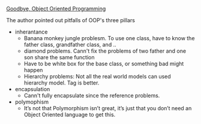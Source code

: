 [Goodbye, Object Oriented Programming](https://medium.com/@cscalfani/goodbye-object-oriented-programming-a59cda4c0e53)


The author pointed out pitfalls of OOP's three pillars

- inherantance
  - Banana monkey jungle problesm. To use one class,  have to know the father class, grandfather class, and ..
  - diamond problems. Cann't fix the problems of two father and one son share the same function
  - Have to be white box for the base class, or something bad might happen
  - Hierarchy problems: Not all the real world models can used hierarchy model. Tag is better. 
- encapsulation
  - Cann't fully encapsulate since the reference problems.
- polymophism
  - It’s not that Polymorphism isn’t great, it’s just that you don’t need an Object Oriented language to get this.
   
   
